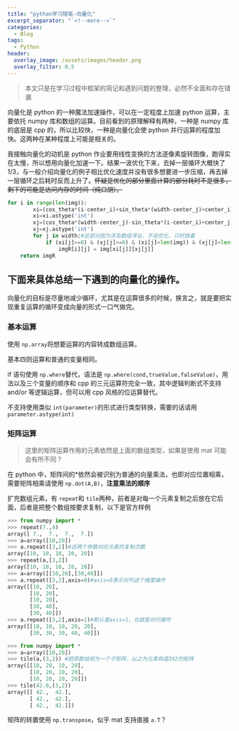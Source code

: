 ```yaml
---
title: "python学习随笔-向量化"
excerpt_separator: "`<!--more-->`"
categories:
  - Blog
tags:
  - Python
header:
  overlay_image: /assets/images/header.png
  overlay_filter: 0.5
---
```


> 本文只是在学习过程中框架的简记和遇到问题的整理，必然不全面和存在错漏

向量化是 python 的一种魔法加速操作，可以在一定程度上加速 python 运算，主要依托 numpy 库和数组的运算。目前看到的原理解释有两种，一种是 numpy 库的底层是 cpp 的，所以比较快，一种是向量化会使 python 并行运算的程度加快。这两种在某种程度上可能是相关的。

我接触向量化的动机是 python 作业要用线性变换的方法逐像素旋转图像，跑得实在太慢，所以想用向量化加速一下。结果一波优化下来，去掉一层循环大概快了 1/3，与一般介绍向量化的例子相比优化速度并没有很多想要进一步压缩，再去掉一层循环之后耗时反而上升了。~~怀疑是优化的部分里面计算的部分耗时不是很多，剩下的可能是访问内存的时间（纯口胡）。~~

```python
for i in range(len(img)):
        xi=(cos_theta*(i-center_i)+sin_theta*(width-center_j)+center_i)#width是一个存储range(len(img[0]))的数组
        xi=xi.astype('int')
        xj=(cos_theta*(width-center_j)-sin_theta*(i-center_i)+center_j)
        xj=xj.astype('int')
        for j in width:#这部分因为涉及数组寻址，不会优化，只好放着
            if (xi[j]>=0) & (xj[j]>=0) & (xi[j]<len(img)) & (xj[j]<len(img[0])):
                imgR[i][j] = img[xi[j]][xj[j]]
    return imgR
```

## 下面来具体总结一下遇到的向量化的操作。

向量化的目标是尽量地减少循环，尤其是在运算很多的时候，换言之，就是要把实现重复运算的循环变成向量的形式一口气做完。

### 基本运算

使用 `np.array`将想要运算的内容转成数组运算。

基本四则运算和普通的变量相同。

if 语句使用 `np.where`替代，语法是 `np.where(cond,trueValue,falseValue)`，用法以及三个变量的顺序和 cpp 的三元运算符完全一致，其中逻辑判断式不支持 and/or 等逻辑运算，但可以用 cpp 风格的位运算替代。

不支持使用类似 `int(parameter)`的形式进行类型转换，需要的话请用 `parameter.astype(int)`

### 矩阵运算

> 这里的矩阵运算作用的元素依然是上面的数组类型，如果是使用 mat 可能会有所不同？

在 python 中，矩阵间的\*依然会被识别为普通的向量乘法，也即对应位置相乘，需要矩阵相乘请使用 `np.dot(A,B)`，**注意乘法的顺序**

扩充数组元素，有 `repeat`和 `tile`两种，前者是对每一个元素复制之后放在它后面，后者是把整个数组按要求复制，以下是官方样例

```python
>>> from numpy import *
>>> repeat(7.,4)
array([ 7.,  7.,  7.,  7.])
>>> a=array([10,20])
>>> a.repeat([3,2])#这两个参数对应元素的复制次数
array([10, 10, 10, 20, 20])
>>> repeat(a,[3,2])
array([10, 10, 10, 20, 20])
>>> a=array([[10,20],[30,40]])
>>> a.repeat([3,2],axis=0)#axis=0表示对列这个维度操作
array([[10, 20],
       [10, 20],
       [10, 20],
       [30, 40],
       [30, 40]])
>>> a.repeat([3,2],axis=1)#默认是axis=1，也就是对行操作
array([[10, 10, 10, 20, 20],
       [30, 30, 30, 40, 40]])
```

```python
>>> from numpy import *
>>> a=array([10,20])
>>> tile(a,(3,2)) #把原数组视为一个子矩阵，以之为元素构造3X2的矩阵
array([[10, 20, 10, 20],
       [10, 20, 10, 20],
       [10, 20, 10, 20]])
>>> tile(42.0,(3,2))
array([[ 42.,  42.],
       [ 42.,  42.],
       [ 42.,  42.]])
```

矩阵的转置使用 `np.transpose`，似乎 mat 支持直接 `a.T`？
